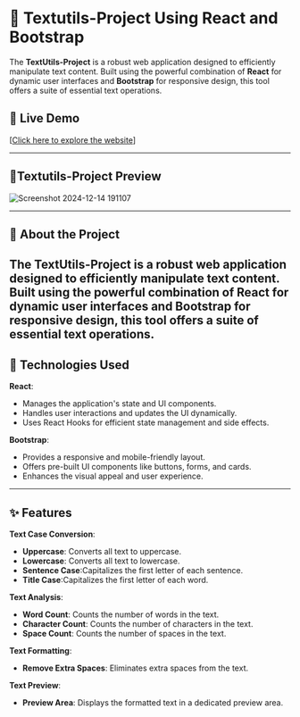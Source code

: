 # 🌟 Textutils-Project Using React and Bootstrap


The **TextUtils-Project** is a robust web application designed to efficiently manipulate text content. Built using the powerful combination of **React** for dynamic user interfaces and **Bootstrap** for responsive design, this tool offers a suite of essential text operations.

## 🔗 Live Demo  
[[Click here to explore the website](https://milindsangale.github.io/Textutils-Project/)] 

---


## 🚀Textutils-Project Preview 
![Screenshot 2024-12-14 191107](https://github.com/user-attachments/assets/1ec55756-ca34-4c37-8b0c-11798cb31d13)

---
## 📜 About the Project  
The **TextUtils-Project** is a robust web application designed to efficiently manipulate text content. Built using the powerful combination of **React** for dynamic user interfaces and **Bootstrap** for responsive design, this tool offers a suite of essential text operations.
---
## 🚀 Technologies Used  
**React**:
- Manages the application's state and UI components.
- Handles user interactions and updates the UI dynamically.
- Uses React Hooks for efficient state management and side effects.

**Bootstrap**:
- Provides a responsive and mobile-friendly layout.
- Offers pre-built UI components like buttons, forms, and cards.
- Enhances the visual appeal and user experience.
---

## ✨ Features  

**Text Case Conversion**:
- **Uppercase**: Converts all text to uppercase.
- **Lowercase**: Converts all text to lowercase.
- **Sentence Case**:Capitalizes the first letter of each sentence.
- **Title Case**:Capitalizes the first letter of each word.

**Text Analysis**:
- **Word Count**: Counts the number of words in the text.
- **Character Count**: Counts the number of characters in the text.
- **Space Count**: Counts the number of spaces in the text.

**Text Formatting**:
- **Remove Extra Spaces**: Eliminates extra spaces from the text.

**Text Preview**:
- **Preview Area**: Displays the formatted text in a dedicated preview area.
